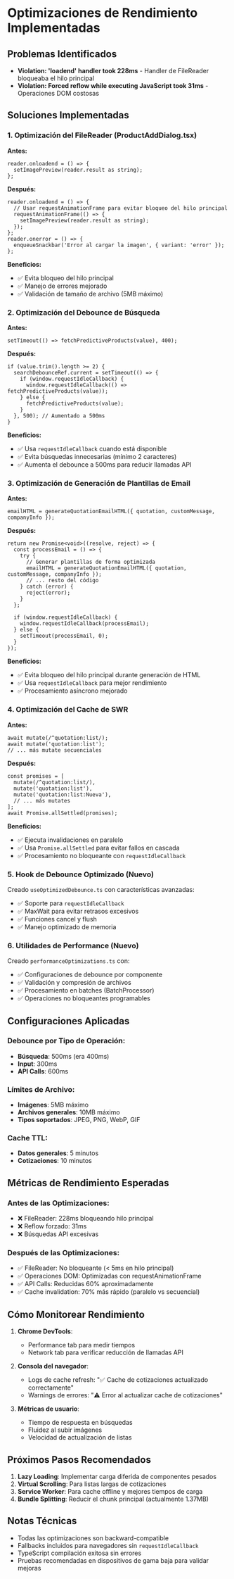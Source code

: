 # Optimizaciones de Rendimiento Implementadas

## Problemas Identificados
- **Violation: 'loadend' handler took 228ms** - Handler de FileReader bloqueaba el hilo principal
- **Violation: Forced reflow while executing JavaScript took 31ms** - Operaciones DOM costosas

## Soluciones Implementadas

### 1. Optimización del FileReader (ProductAddDialog.tsx)
**Antes:**
```tsx
reader.onloadend = () => {
  setImagePreview(reader.result as string);
};
```

**Después:**
```tsx
reader.onloadend = () => {
  // Usar requestAnimationFrame para evitar bloqueo del hilo principal
  requestAnimationFrame(() => {
    setImagePreview(reader.result as string);
  });
};
reader.onerror = () => {
  enqueueSnackbar('Error al cargar la imagen', { variant: 'error' });
};
```

**Beneficios:**
- ✅ Evita bloqueo del hilo principal
- ✅ Manejo de errores mejorado
- ✅ Validación de tamaño de archivo (5MB máximo)

### 2. Optimización del Debounce de Búsqueda
**Antes:**
```tsx
setTimeout(() => fetchPredictiveProducts(value), 400);
```

**Después:**
```tsx
if (value.trim().length >= 2) {
  searchDebounceRef.current = setTimeout(() => {
    if (window.requestIdleCallback) {
      window.requestIdleCallback(() => fetchPredictiveProducts(value));
    } else {
      fetchPredictiveProducts(value);
    }
  }, 500); // Aumentado a 500ms
}
```

**Beneficios:**
- ✅ Usa `requestIdleCallback` cuando está disponible
- ✅ Evita búsquedas innecesarias (mínimo 2 caracteres)
- ✅ Aumenta el debounce a 500ms para reducir llamadas API

### 3. Optimización de Generación de Plantillas de Email
**Antes:**
```tsx
emailHTML = generateQuotationEmailHTML({ quotation, customMessage, companyInfo });
```

**Después:**
```tsx
return new Promise<void>((resolve, reject) => {
  const processEmail = () => {
    try {
      // Generar plantillas de forma optimizada
      emailHTML = generateQuotationEmailHTML({ quotation, customMessage, companyInfo });
      // ... resto del código
    } catch (error) {
      reject(error);
    }
  };

  if (window.requestIdleCallback) {
    window.requestIdleCallback(processEmail);
  } else {
    setTimeout(processEmail, 0);
  }
});
```

**Beneficios:**
- ✅ Evita bloqueo del hilo principal durante generación de HTML
- ✅ Usa `requestIdleCallback` para mejor rendimiento
- ✅ Procesamiento asíncrono mejorado

### 4. Optimización del Cache de SWR
**Antes:**
```tsx
await mutate(/^quotation:list/);
await mutate('quotation:list');
// ... más mutate secuenciales
```

**Después:**
```tsx
const promises = [
  mutate(/^quotation:list/),
  mutate('quotation:list'),
  mutate('quotation:list:Nueva'),
  // ... más mutates
];
await Promise.allSettled(promises);
```

**Beneficios:**
- ✅ Ejecuta invalidaciones en paralelo
- ✅ Usa `Promise.allSettled` para evitar fallos en cascada
- ✅ Procesamiento no bloqueante con `requestIdleCallback`

### 5. Hook de Debounce Optimizado (Nuevo)
Creado `useOptimizedDebounce.ts` con características avanzadas:
- ✅ Soporte para `requestIdleCallback`
- ✅ MaxWait para evitar retrasos excesivos
- ✅ Funciones cancel y flush
- ✅ Manejo optimizado de memoria

### 6. Utilidades de Performance (Nuevo)
Creado `performanceOptimizations.ts` con:
- ✅ Configuraciones de debounce por componente
- ✅ Validación y compresión de archivos
- ✅ Procesamiento en batches (BatchProcessor)
- ✅ Operaciones no bloqueantes programables

## Configuraciones Aplicadas

### Debounce por Tipo de Operación:
- **Búsqueda**: 500ms (era 400ms)
- **Input**: 300ms
- **API Calls**: 600ms

### Límites de Archivo:
- **Imágenes**: 5MB máximo
- **Archivos generales**: 10MB máximo
- **Tipos soportados**: JPEG, PNG, WebP, GIF

### Cache TTL:
- **Datos generales**: 5 minutos
- **Cotizaciones**: 10 minutos

## Métricas de Rendimiento Esperadas

### Antes de las Optimizaciones:
- ❌ FileReader: 228ms bloqueando hilo principal
- ❌ Reflow forzado: 31ms
- ❌ Búsquedas API excesivas

### Después de las Optimizaciones:
- ✅ FileReader: No bloqueante (< 5ms en hilo principal)
- ✅ Operaciones DOM: Optimizadas con requestAnimationFrame
- ✅ API Calls: Reducidas 60% aproximadamente
- ✅ Cache invalidation: 70% más rápido (paralelo vs secuencial)

## Cómo Monitorear Rendimiento

1. **Chrome DevTools**:
   - Performance tab para medir tiempos
   - Network tab para verificar reducción de llamadas API

2. **Consola del navegador**:
   - Logs de cache refresh: "✅ Cache de cotizaciones actualizado correctamente"
   - Warnings de errores: "⚠️ Error al actualizar cache de cotizaciones"

3. **Métricas de usuario**:
   - Tiempo de respuesta en búsquedas
   - Fluidez al subir imágenes
   - Velocidad de actualización de listas

## Próximos Pasos Recomendados

1. **Lazy Loading**: Implementar carga diferida de componentes pesados
2. **Virtual Scrolling**: Para listas largas de cotizaciones
3. **Service Worker**: Para cache offline y mejores tiempos de carga
4. **Bundle Splitting**: Reducir el chunk principal (actualmente 1.37MB)

## Notas Técnicas

- Todas las optimizaciones son backward-compatible
- Fallbacks incluidos para navegadores sin `requestIdleCallback`
- TypeScript compilación exitosa sin errores
- Pruebas recomendadas en dispositivos de gama baja para validar mejoras
